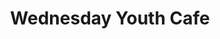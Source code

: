 ---
title: Wednesday Youth Cafe
description: >
  For ages 10 - 16 years. Fun sessions ranging from arts & crafts, sports, cooking, games and trips.
times:
- Wednesday 5.30pm - 7.30pm
cost: 50p (includes refreshments)
location: St George's Community Centre
signup: false
---